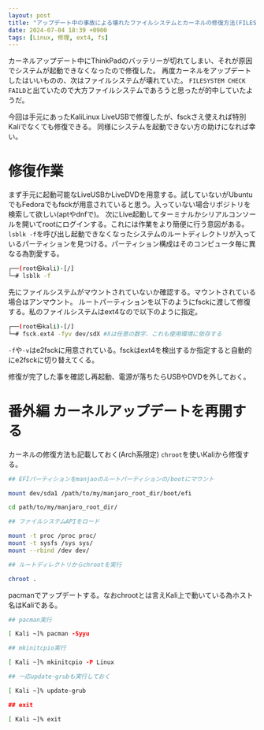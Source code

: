 ```yaml
---
layout: post
title: "アップデート中の事故による壊れたファイルシステムとカーネルの修復方法(FILESYSTEM CHECK FAILD)"
date: 2024-07-04 18:39 +0900
tags: [Linux, 修理, ext4, fs]
---
```

カーネルアップデート中にThinkPadのバッテリーが切れてしまい、それが原因でシステムが起動できなくなったので修復した。
再度カーネルをアップデートしたはいいものの、次はファイルシステムが壊れていた。
`FILESYSTEM CHECK FAILD`と出ていたので大方ファイルシステムであろうと思ったが的中していたようだ。

今回は手元にあったKaliLinux LiveUSBで修復したが、fsckさえ使えれば特別Kaliでなくても修復できる。
同様にシステムを起動できない方の助けになれば幸い。

# 修復作業
まず手元に起動可能なLiveUSBかLiveDVDを用意する。試していないがUbuntuでもFedoraでもfsckが用意されていると思う。入っていない場合リポジトリを検索して欲しい(aptやdnfで)。
次にLive起動してターミナルかシリアルコンソールを開いてrootにログインする。これには作業をより簡便に行う意図がある。
`lsblk -f`を呼び出し起動できなくなったシステムのルートディレクトリが入っているパーティションを見つける。パーティション構成はそのコンピュータ毎に異なる為割愛する。
```bash
┌──(root㉿kali)-[/]
└─# lsblk -f
```
先にファイルシステムがマウントされていないか確認する。マウントされている場合はアンマウント。
ルートパーティションを以下のようにfsckに渡して修復する。私のファイルシステムはext4なので以下のように指定。
```bash
┌──(root㉿kali)-[/]
└─# fsck.ext4 -fyv dev/sdX #Xは任意の数字、これも使用環境に依存する
```
`-f`や`-v`はe2fsckに用意されている。fsckはext4を検出するか指定すると自動的にe2fsckに切り替えてくる。

修復が完了した事を確認し再起動、電源が落ちたらUSBやDVDを外しておく。

# 番外編 カーネルアップデートを再開する
カーネルの修復方法も記載しておく(Arch系限定)
`chroot`を使いKaliから修復する。
```bash
## EFIパーティションをmanjaoのルートパーティションの/bootにマウント

mount dev/sda1 /path/to/my/manjaro_root_dir/boot/efi

cd path/to/my/manjaro_root_dir/

## ファイルシステムAPIをロード

mount -t proc /proc proc/
mount -t sysfs /sys sys/
mount --rbind /dev dev/

## ルートディレクトリからchrootを実行

chroot .

```
pacmanでアップデートする。なおchrootとは言えKali上で動いている為ホスト名はKaliである。
```bash
## pacman実行

[ Kali ~]% pacman -Syyu

## mkinitcpio実行

[ Kali ~]% mkinitcpio -P Linux

## 一応update-grubも実行しておく

[ Kali ~]% update-grub

## exit

[ Kali ~]% exit
```


